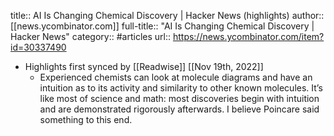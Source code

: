 title:: AI Is Changing Chemical Discovery | Hacker News (highlights)
author:: [[news.ycombinator.com]]
full-title:: "AI Is Changing Chemical Discovery | Hacker News"
category:: #articles
url:: https://news.ycombinator.com/item?id=30337490

- Highlights first synced by [[Readwise]] [[Nov 19th, 2022]]
	- Experienced chemists can look at molecule diagrams and have an intuition as to its activity and similarity to other known molecules. It’s like most of science and math: most discoveries begin with intuition and are demonstrated rigorously afterwards. I believe Poincare said something to this end.